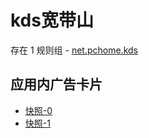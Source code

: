# kds宽带山

存在 1 规则组 - [net.pchome.kds](/src/apps/net.pchome.kds.ts)

## 应用内广告卡片

- [快照-0](https://i.gkd.li/import/13043221)
- [快照-1](https://i.gkd.li/import/13049609)
